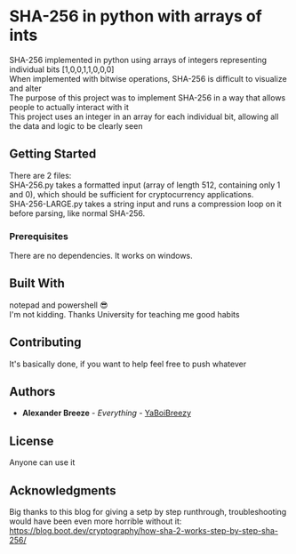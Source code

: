 # SHA-256 in python with arrays of ints

SHA-256 implemented in python using arrays of integers representing individual bits [1,0,0,1,1,0,0,0]<br/>
When implemented with bitwise operations, SHA-256 is difficult to visualize and alter <br/>
The purpose of this project was to implement SHA-256 in a way that allows people to actually interact with it <br/>
This project uses an integer in an array for each individual bit, allowing all the data and logic to be clearly seen

## Getting Started
There are 2 files:<br/>
SHA-256.py takes a formatted input (array of length 512, containing only 1 and 0), which should be sufficient for cryptocurrency applications.<br/>
SHA-256-LARGE.py takes a string input and runs a compression loop on it before parsing, like normal SHA-256.

### Prerequisites

There are no dependencies. It works on windows.<br/>

## Built With

notepad and powershell 😎 <br/>
I'm not kidding. Thanks University for teaching me good habits

## Contributing

It's basically done, if you want to help feel free to push whatever

## Authors

* **Alexander Breeze** - *Everything* - [YaBoiBreezy](https://github.com/YaBoiBreezy)

## License

Anyone can use it

## Acknowledgments

Big thanks to this blog for giving a setp by step runthrough, troubleshooting would have been even more horrible without it: <br/>
https://blog.boot.dev/cryptography/how-sha-2-works-step-by-step-sha-256/
